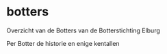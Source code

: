 # botters
Overzicht van de Botters van de Botterstichting Elburg

Per Botter de historie en enige kentallen 
